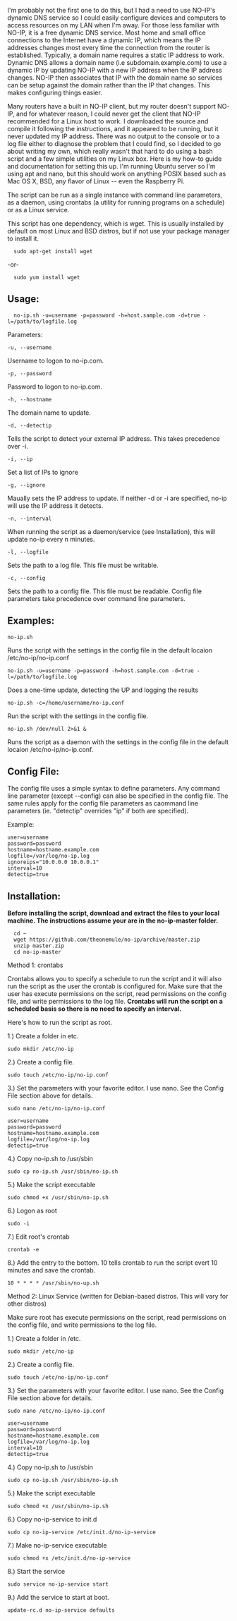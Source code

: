 I'm probably not the first one to do this, but I had a need to use NO-IP's dynamic DNS service so I could easily configure devices and computers to access resources on my LAN when I'm away. For those less familiar with NO-IP, it is a free dynamic DNS service. Most home and small office connections to the Internet have a dynamic IP, which means the IP addresses changes most every time the connection from the router is established. Typically, a domain name requires a static IP address to work. Dynamic DNS  allows  a domain name (i.e subdomain.example.com) to use a dynamic IP by updating NO-IP with a new IP address when the IP address changes. NO-IP then associates that IP with the domain name so services can be setup against the domain rather than the IP that changes. This makes configuring things easier.

Many routers have a built in NO-IP client, but my router doesn't support NO-IP, and for whatever reason, I could never get the client that NO-IP recommended for a Linux host to work. I downloaded the source and compile it following the instructions, and it appeared to be running, but it never updated my IP address. There was no output to the console or to a log file either to diagnose the problem that I could find, so I decided to go about writing my own, which really wasn't that hard to do using a bash script and a few simple utilities on my Linux box. Here is my how-to guide and documentation for setting this up. I'm running Ubuntu server so I'm using apt and nano, but this should work on anything POSIX based such as Mac OS X, BSD, any flavor of Linux -- even the Raspberry Pi.

The script can be run as a single instance with command line parameters, as a daemon, using crontabs (a utility for running programs on a schedule) or as a Linux service. 

This script has one dependency, which is wget. This is usually installed by default on most Linux and BSD distros, but if not use your package manager to install it.

      sudo apt-get install wget

-or-

      sudo yum install wget


Usage:
------

      no-ip.sh -u=username -p=password -h=host.sample.com -d=true -l=/path/to/logfile.log


Parameters:

    -u, --username 

Username to logon to no-ip.com.

    -p, --password

Password to logon to no-ip.com.

    -h, --hostname

The domain name to update.

    -d, --detectip

Tells the script to detect your external IP address. This takes precedence over -i.

    -i, --ip

Set a list of IPs to ignore

    -g, --ignore

Maually sets the IP address to update. If neither -d or -i are specified, no-ip will use the IP address it detects.

    -n, --interval

When running the script as a daemon/service (see Installation), this will update no-ip every n minutes.

    -l, --logfile

Sets the path to a log file. This file must be writable.

    -c, --config

Sets the path to a config file. This file must be readable. Config file parameters take precedence over command line parameters.



Examples:
---------

    no-ip.sh 

Runs the script with the settings in the config file in the default locaion /etc/no-ip/no-ip.conf

    no-ip.sh -u=username -p=password -h=host.sample.com -d=true -l=/path/to/logfile.log

Does a one-time update, detecting the UP and logging the results

    no-ip.sh -c=/home/username/no-ip.conf

Run the script with the settings in the config file.

    no-ip.sh /dev/null 2>&1 &

Runs the script as a daemon with the settings in the config file in the default locaion /etc/no-ip/no-ip.conf.

Config File:
------------

The config file uses a simple syntax to define parameters. Any command line parameter (except --config) can also be specified in the config file. The same rules apply for the config file parameters as caommand line parameters (ie. "detectip" overrides "ip" if both are specified).

Example:

    user=username 
    password=password 
    hostname=hostname.example.com
    logfile=/var/log/no-ip.log
    ignoreips="10.0.0.0 10.0.0.1"
    interval=10
    detectip=true


Installation:
-------------

**Before installing the script, download and extract the files to your local machine. The instructions assume your are in the no-ip-master folder.**

      cd ~
      wget https://github.com/theonemule/no-ip/archive/master.zip
      unzip master.zip
      cd no-ip-master
      

Method 1: crontabs

Crontabs allows you to specify a schedule to run the script and it will also run the script as the user the crontab is configured for. Make sure that the user has execute permissions on the script, read permissions on the config file, and write permissions to the log file. **Crontabs will run the script on a scheduled basis so there is no need to specify an interval.**

Here's how to run the script as root.

1.) Create a folder in etc.

    sudo mkdir /etc/no-ip

2.)  Create a config file.

    sudo touch /etc/no-ip/no-ip.conf

3.) Set the parameters with your favorite editor. I use nano.  See the Config File section above for details.
 

    sudo nano /etc/no-ip/no-ip.conf
    
    user=username 
    password=password 
    hostname=hostname.example.com
    logfile=/var/log/no-ip.log
    detectip=true

4.) Copy no-ip.sh to /usr/sbin

    sudo cp no-ip.sh /usr/sbin/no-ip.sh

5.) Make the script executable

    sudo chmod +x /usr/sbin/no-ip.sh

6.) Logon as root

    sudo -i

7.) Edit root's crontab

    crontab -e

8.) Add the entry to the bottom. 10 tells crontab to run the script evert 10 minutes and save the crontab.

    10 * * * * /usr/sbin/no-up.sh


Method 2: Linux Service (written for Debian-based distros. This will vary for other distros)

Make sure root has execute permissions on the script, read permissions on the config file, and write permissions to the log file. 

1.) Create a folder in /etc.

    sudo mkdir /etc/no-ip

2.) Create a config file.

    sudo touch /etc/no-ip/no-ip.conf

3.) Set the parameters with your favorite editor. I use nano.  See the Config File section above for details.

    sudo nano /etc/no-ip/no-ip.conf
    
    user=username 
    password=password 
    hostname=hostname.example.com
    logfile=/var/log/no-ip.log
    interval=10
    detectip=true

4.) Copy no-ip.sh to /usr/sbin

    sudo cp no-ip.sh /usr/sbin/no-ip.sh

5.) Make the script executable

    sudo chmod +x /usr/sbin/no-ip.sh

6.) Copy no-ip-service to init.d

    sudo cp no-ip-service /etc/init.d/no-ip-service

7.) Make no-ip-service executable

    sudo chmod +x /etc/init.d/no-ip-service

8.) Start the service

    sudo service no-ip-service start

9.) Add the service to start at boot.

    update-rc.d no-ip-service defaults



